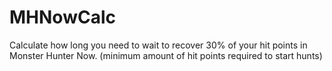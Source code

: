 # MHNowCalc
Calculate how long you need to wait to recover 30% of your hit points in Monster Hunter Now. (minimum amount of hit points required to start hunts) 
